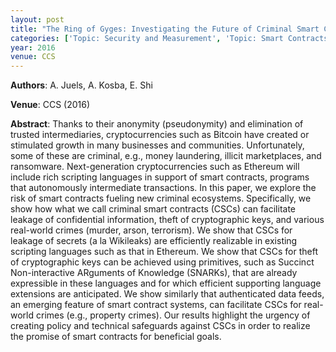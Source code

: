 ```yaml
---
layout: post
title: "The Ring of Gyges: Investigating the Future of Criminal Smart Contracts"
categories: ['Topic: Security and Measurement', 'Topic: Smart Contracts', '2016', 'Venue: CCS']
year: 2016
venue: CCS
---
```

**Authors**: A. Juels, A. Kosba, E. Shi

**Venue**: CCS (2016)

**Abstract**: Thanks to their anonymity (pseudonymity) and elimination of trusted intermediaries, cryptocurrencies such as Bitcoin have created or stimulated growth in many businesses and communities. Unfortunately, some of these are criminal, e.g., money laundering, illicit marketplaces, and ransomware. Next-generation cryptocurrencies such as Ethereum will include rich scripting languages in support of smart contracts, programs that autonomously intermediate transactions. In this paper, we explore the risk of smart contracts fueling new criminal ecosystems. Specifically, we show how what we call criminal smart contracts (CSCs) can facilitate leakage of confidential information, theft of cryptographic keys, and various real-world crimes (murder, arson, terrorism). We show that CSCs for leakage of secrets (a la Wikileaks) are efficiently realizable in existing scripting languages such as that in Ethereum. We show that CSCs for theft of cryptographic keys can be achieved using primitives, such as Succinct Non-interactive ARguments of Knowledge (SNARKs), that are already expressible in these languages and for which efficient supporting language extensions are anticipated. We show similarly that authenticated data feeds, an emerging feature of smart contract systems, can facilitate CSCs for real-world crimes (e.g., property crimes). Our results highlight the urgency of creating policy and technical safeguards against CSCs in order to realize the promise of smart contracts for beneficial goals.
